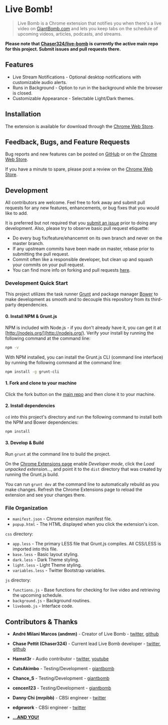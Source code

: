 # Live Bomb!
> Live Bomb is a Chrome extension that notifies you when there's a live video on [GiantBomb.com](http://www.giantbomb.com) and lets you keep tabs on the schedule of upcoming videos, articles, podcasts, and streams.

**Please note that [Chaser324/live-bomb][mainrepo] is currently the active main repo for this project. Submit issues and pull requests there.**

## Features
* Live Stream Notifications - Optional desktop notifications with customizable audio alerts.
* Runs in Background - Option to run in the background while the browser is closed.
* Customizable Appearance - Selectable Light/Dark themes.

## Installation

The extension is available for download through the [Chrome Web Store][webstore].

## Feedback, Bugs, and Feature Requests

Bug reports and new features can be posted on [GitHub][issues] or on the [Chrome Web Store][webstoresupport].

If you have a minute to spare, please post a review on the [Chrome Web Store][webstore].

## Development

All contributors are welcome. Feel free to fork away and submit pull requests for any new features, enhancements, or bug fixes that you would like to add.

It is preferred but not required that you [submit an issue][issues] prior to doing any development. Also, please try to observe basic pull request etiquette:

* Do every bug fix/feature/ehancemnt on its own branch and never on the master branch.
* If any upstream commits have been made on master, rebase prior to submitting the pull request.
* Commit often like a responsible developer, but clean up and squash your commits on your pull request.
* You can find more info on forking and pull requests [here](https://gist.github.com/Chaser324/ce0505fbed06b947d962).

### Development Quick Start

This project utilizes the task runner [Grunt](http://gruntjs.com/) and package manager [Bower](http://bower.io/) to make development as smooth and to decouple this repository from its third-party dependencies.

#### 0. Install NPM & Grunt.js
NPM is included with Node.js - if you don't already have it, you can get it at [http://nodejs.org/](http://nodejs.org/). Verify your install by running the following command at the command line:

````bash
npm -v
````

With NPM installed, you can install the Grunt.js CLI (command line interface) by running the following command at the command line:

````bash
npm install -g grunt-cli
````

#### 1. Fork and clone to your machine
Click the fork button on the [main repo][mainrepo] and then clone it to your machine.

#### 2. Install dependencies
`cd` into this project's directory and run the following command to install both the NPM and Bower dependencies:

````bash
npm install
````

#### 3. Develop & Build
Run `grunt` at the command line to build the project.

On the [Chrome Extensions page](chrome://extensions/) enable *Developer mode*, click the *Load unpacked extension...*, and point it to the `dist` directory that was created by running the Grunt.js build.

You can run `grunt dev` at the command line to automatically rebuild as you make changes. Refresh the Chrome Extensions page to reload the extension and see your changes there.

### File Organization

* `manifest.json` - Chrome extension manifest file.
* `popup.html` - The HTML displayed when you click the extension's icon.

`css` directory:

* `app.less` - The primary LESS file that Grunt.js compiles. All CSS/LESS is imported into this file.
* `base.less` - Basic layout styling.
* `dark.less` - Dark Theme styling.
* `light.less` - Light Theme styling.
* `variables.less` - Twitter Bootstrap variables.

`js` directory:

* `functions.js` - Base functions for checking for live video and retrieving the upcoming schedule.
* `background.js` - Background routines.
* `livebomb.js` - Interface code.

## Contributors & Thanks

* **André Milani Marcos (andmm)** - Creator of Live Bomb - [twitter](https://twitter.com/andrem_m), [github](https://github.com/andmm)
* **Chase Pettit (Chaser324)** - Current lead Live Bomb developer - [twitter](https://twitter.com/chasepettit), [github](https://github.com/Chaser324)

* **Hamst3r** - Audio contributor - [twitter](https://twitter.com/hamst3r), [youtube](https://www.youtube.com/hamsteralliance)

* **CatsAkimbo** - Testing/Development - [giantbomb](http://www.giantbomb.com/profile/catsakimbo/)
* **Chance_S** - Testing/Development - [giantbomb](http://www.giantbomb.com/profile/chance_s/)
* **cencen123** - Testing/Development - [giantbomb](http://www.giantbomb.com/profile/cencen123/)

* **Danny Chi (mrpibb)** - CBSi engineer - [twitter](https://twitter.com/dannichi)
* **edgework** - CBSi engineer - [twitter](https://twitter.com/edgework_gb)

* **[...AND YOU!](http://www.giantbomb.com/thanks-for-playing/3015-4614/)**





[mainrepo]: https://github.com/Chaser324/live-bomb
[webstore]: https://chrome.google.com/webstore/detail/live-bomb/foadpaalpoealldkplclbhbebjmpaild
[issues]: https://github.com/Chaser324/live-bomb/issues
[webstoresupport]: https://chrome.google.com/webstore/support/foadpaalpoealldkplclbhbebjmpaild?hl=en&gl=US
